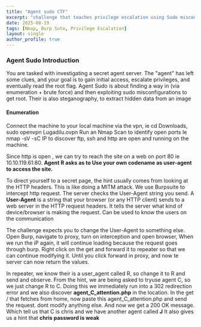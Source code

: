 ```yaml
---
title: "Agent sudo CTF"
excerpt: "challenge that teaches privilege escalation using Sudo misconfigurations"
date: 2025-08-19
tags: [Nmap, Burp Sute, Privilege Escalation]
layout: single
author_profile: true
---
```

### Agent Sudo Introduction
You are tasked with investigating a secret agent server. The "agent" has left some clues, and your goal is to gain initial access, 
escalate privileges, and eventually read the root flag.
Agent Sudo is about finding a way in (via enumeration + brute force) and then exploiting sudo misconfigurations to get root.
Their is also steganography, to extract hidden data from an image

#### Enumeration
Connect the machine to your local machine via the vpn, ie cd Downloads, sudo openvpn Lugadilu.ovpn
Run an Nmap Scan to identify open ports Ie nmap -sV -sC IP to discover ftp, ssh and http are open and running on the machine.

Since http is open , we can try to reach the site on a web on port 80 ie 10.10.119.61:80. 
**Agent R asks as to Use your own codename as user-agent to access the site.**

To direct yourself to a secret page, the hint usually comes from looking at the HTTP headers. This is like doing a MITM attack.
We use Burpsuite to intercept http request. The server checks the User-Agent string you send.
A **User-Agent** is a string that your browser (or any HTTP client) sends to a web server in the HTTP request headers.
It tells the server what kind of device/browser is making the request.
Can be used to know the users on the communication

The challenge expects you to change the User-Agent to something else.
Open Burp, navigate to proxy, turn on interception and open browser, When we run the iP again, it will continue loading because
the request goes through burp. 
Right click on the get and forward it to repeater so that we can continue modifying it.
Until you click forward in proxy, and now te server can now return the values.

In repeater, we know their is a user_agent called R, so change it to R and send and observe.
From the hint, we are being asked to tryuse agent C, so we just change R to C.
Doing this we immediately run into a 302 redirection error and we also discover **agent_C_attention.php** in the location.
In the get / that fetches from home, now paste this agent_C_attention.php and send the request. dont 
modify anything else. And now we get a 200 OK message. Which tell us that C is chris and we have another agent called **J**
It also gives us a hint that **chris password is weak**







